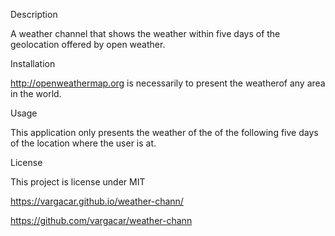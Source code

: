 Description

A weather channel that shows the weather within five days of the geolocation offered by open weather.

Installation

http://openweathermap.org is necessarily to present the weatherof any area in the world.

Usage

This application only presents the weather of the of the following five days of the location where the user is at. 

License

This project is license under MIT

https://vargacar.github.io/weather-chann/

https://github.com/vargacar/weather-chann
